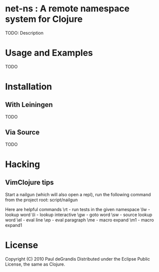 
net-ns : A remote namespace system for Clojure
==============================================

TODO: Description



Usage and Examples
==================

TODO



Installation
============

With Leiningen
--------------

TODO

Via Source
----------

TODO



Hacking
=======

VimClojure tips
---------------

Start a nailgun (which will also open a repl),
run the following command from the project root:
script/nailgun

Here are helpful commands
\rt - run tests in the given namespace
\lw - lookup word
\li - lookup interactive
\gw - goto word
\sw - source lookup word
\el - eval line
\ep - eval paragraph
\me - macro expand
\m1 - macro expand1



License
=======

Copyright (C) 2010 Paul deGrandis
Distributed under the Eclipse Public License, the same as Clojure.

